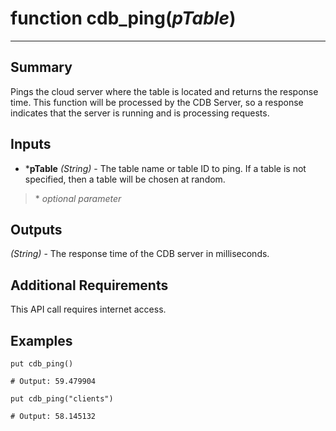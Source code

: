# function cdb_ping(*pTable*)
---
## Summary
Pings the cloud server where the table is located and returns the response time. This function will be processed by the CDB Server, so a response indicates that the server is running and is processing requests.

## Inputs
* \***pTable** *(String)* - The table name or table ID to ping. If a table is not specified, then a table will be chosen at random.

> \* _optional parameter_

## Outputs
*(String)* - The response time of the CDB server in milliseconds.

## Additional Requirements
This API call requires internet access.


## Examples
```livecodeserver
put cdb_ping()

# Output: 59.479904

put cdb_ping("clients")

# Output: 58.145132
```